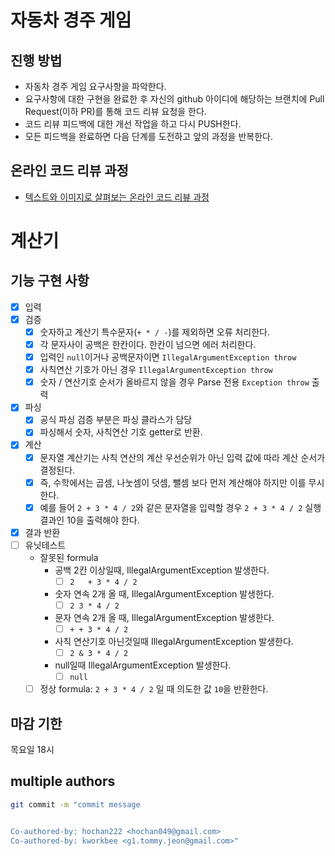 # 자동차 경주 게임
## 진행 방법
* 자동차 경주 게임 요구사항을 파악한다.
* 요구사항에 대한 구현을 완료한 후 자신의 github 아이디에 해당하는 브랜치에 Pull Request(이하 PR)를 통해 코드 리뷰 요청을 한다.
* 코드 리뷰 피드백에 대한 개선 작업을 하고 다시 PUSH한다.
* 모든 피드백을 완료하면 다음 단계를 도전하고 앞의 과정을 반복한다.

## 온라인 코드 리뷰 과정
* [텍스트와 이미지로 살펴보는 온라인 코드 리뷰 과정](https://github.com/next-step/nextstep-docs/tree/master/codereview)

# 계산기

## 기능 구현 사항

- [X] 입력
- [X] 검증
  - [X] 숫자하고 계산기 특수문자(`+ * / -`)를 제외하면 오류 처리한다.
  - [X] 각 문자사이 공백은 한칸이다. 한칸이 넘으면 에러 처리한다.
  - [X] 입력인 `null`이거나 공백문자이면 `IllegalArgumentException throw`
  - [X] 사칙연산 기호가 아닌 경우 `IllegalArgumentException throw`
  - [X] 숫자 / 연산기호 순서가 올바르지 않을 경우 Parse 전용 `Exception throw` 출력 
- [X] 파싱
  - [X] 공식 파싱 검증 부분은 파싱 클라스가 담당
  - [X] 파싱해서 숫자, 사칙연산 기호 getter로 반환.
- [X] 계산
  - [X] 문자열 계산기는 사칙 연산의 계산 우선순위가 아닌 입력 값에 따라 계산 순서가 결정된다.
  - [X] 즉, 수학에서는 곱셈, 나눗셈이 덧셈, 뺄셈 보다 먼저 계산해야 하지만 이를 무시한다. 
  - [X] 예를 들어 `2 + 3 * 4 / 2`와 같은 문자열을 입력할 경우 `2 + 3 * 4 / 2` 실행 결과인 10을 출력해야 한다.
- [X] 결과 반환
- [ ] 유닛테스트
  - 잘못된 formula
    - 공백 2칸 이상일때, IllegalArgumentException 발생한다.
      - [ ] `2   + 3 * 4 / 2`
    - 숫자 연속 2개 올 때, IllegalArgumentException 발생한다.
      - [ ] `2 3 * 4 / 2` 
    - 문자 연속 2개 올 때, IllegalArgumentException 발생한다.
      - [ ] `+ + 3 * 4 / 2` 
    - 사칙 연산기호 아닌것일때 IllegalArgumentException 발생한다.
      - [ ] `2 & 3 * 4 / 2`
    - null일때 IllegalArgumentException 발생한다.
      - [ ] `null`
  - [ ] 정상 formula: `2 + 3 * 4 / 2` 일 때 의도한 값 `10`을 반환한다.

## 마감 기한

목요일 18시

## multiple authors

```bash
git commit -m "commit message


Co-authored-by: hochan222 <hochan049@gmail.com>
Co-authored-by: kworkbee <g1.tommy.jeon@gmail.com>"
```